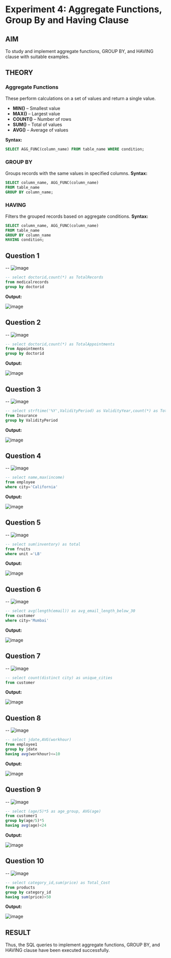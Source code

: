 # Experiment 4: Aggregate Functions, Group By and Having Clause

## AIM
To study and implement aggregate functions, GROUP BY, and HAVING clause with suitable examples.

## THEORY

### Aggregate Functions
These perform calculations on a set of values and return a single value.

- **MIN()** – Smallest value  
- **MAX()** – Largest value  
- **COUNT()** – Number of rows  
- **SUM()** – Total of values  
- **AVG()** – Average of values

**Syntax:**
```sql
SELECT AGG_FUNC(column_name) FROM table_name WHERE condition;
```
### GROUP BY
Groups records with the same values in specified columns.
**Syntax:**
```sql
SELECT column_name, AGG_FUNC(column_name)
FROM table_name
GROUP BY column_name;
```
### HAVING
Filters the grouped records based on aggregate conditions.
**Syntax:**
```sql
SELECT column_name, AGG_FUNC(column_name)
FROM table_name
GROUP BY column_name
HAVING condition;
```

**Question 1**
--
-- ![image](https://github.com/user-attachments/assets/46da796a-cdec-455e-8542-3f029a79664f)


```sql
-- select doctorid,count(*) as TotalRecords
from medicalrecords
group by doctorid
```

**Output:**

![image](https://github.com/user-attachments/assets/b6ec8f83-0a3a-483c-b4d7-bb9067008e86)


**Question 2**
---
-- ![image](https://github.com/user-attachments/assets/08dc78ac-f1bc-4146-994a-4365dc928b8c)


```sql
-- select doctorid,count(*) as TotalAppointments
from Appointments
group by doctorid
```

**Output:**

![image](https://github.com/user-attachments/assets/ba2dfc42-c858-40a9-aa0c-7eece7f1aedb)


**Question 3**
---
-- ![image](https://github.com/user-attachments/assets/fe51e5dd-1d2d-4e24-b21f-0923b66263d9)


```sql
-- select strftime('%Y',ValidityPeriod) as ValidityYear,count(*) as TotalPatients
from Insurance
group by ValidityPeriod
```

**Output:**

![image](https://github.com/user-attachments/assets/71bf0a5a-b5d9-453d-9f8d-1bd32c34a6c8)


**Question 4**
---
-- ![image](https://github.com/user-attachments/assets/7fd7ada1-5e70-4400-a400-e7ff2ed283fd)


```sql
-- select name,max(income)
from employee
where city='California'
```

**Output:**

![image](https://github.com/user-attachments/assets/7a624b09-bb89-4b88-b6b0-96e3ac6edeb2)


**Question 5**
---
-- ![image](https://github.com/user-attachments/assets/0a12c4c7-d032-4b69-aa51-bc6f067a6445)


```sql
-- select sum(inventory) as total
from fruits
where unit ='LB'
```

**Output:**

![image](https://github.com/user-attachments/assets/ae9ba880-5395-4158-a1d4-cc1873e6aa81)


**Question 6**
---
-- ![image](https://github.com/user-attachments/assets/d42c42ca-6d87-4022-8307-74e5ac1eca40)

```sql
-- select avg(length(email)) as avg_email_length_below_30
from customer
where city='Mumbai'
```

**Output:**

![image](https://github.com/user-attachments/assets/dfa23a56-c512-4f0d-ab50-7ecead08046b)


**Question 7**
---
-- ![image](https://github.com/user-attachments/assets/1b702cf2-004e-4f71-b49b-9bde1bbf7654)


```sql
-- select count(distinct city) as unique_cities
from customer
```

**Output:**

![image](https://github.com/user-attachments/assets/7dfcca13-9407-4473-92dd-c8bae65d6384)


**Question 8**
---
-- ![image](https://github.com/user-attachments/assets/50a85310-0379-436f-a9d9-4fa502dca66e)


```sql
-- select jdate,AVG(workhour)
from employee1
group by jdate
having avg(workhour)<=10
```

**Output:**

![image](https://github.com/user-attachments/assets/2ede931e-4fb8-410a-99a6-a356344d43c0)


**Question 9**
---
-- ![image](https://github.com/user-attachments/assets/9bcb3618-28c1-4386-987a-33ec499a0ed3)


```sql
-- select (age/5)*5 as age_group, AVG(age)
from customer1
group by(age/5)*5
having avg(age)<24
```

**Output:**

![image](https://github.com/user-attachments/assets/51492f4a-c4d5-481c-a70f-af7bf07c52dc)


**Question 10**
---
-- ![image](https://github.com/user-attachments/assets/e9182f42-3173-4eff-9902-5cc15a04eba3)


```sql
-- select category_id,sum(price) as Total_Cost
from products
group by category_id
having sum(price)>50
```

**Output:**

![image](https://github.com/user-attachments/assets/9c4e8afc-1857-461f-a9a6-ecfe83fe29b3)



## RESULT
Thus, the SQL queries to implement aggregate functions, GROUP BY, and HAVING clause have been executed successfully.
